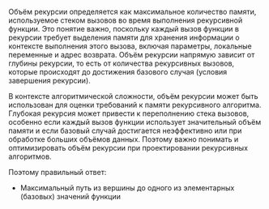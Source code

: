 Объём рекурсии определяется как максимальное количество памяти, используемое стеком вызовов во время выполнения рекурсивной функции. Это понятие важно, поскольку каждый вызов функции в рекурсии требует выделения памяти для хранения информации о контексте выполнения этого вызова, включая параметры, локальные переменные и адрес возврата. Объём рекурсии напрямую зависит от глубины рекурсии, то есть от количества рекурсивных вызовов, которые происходят до достижения базового случая (условия завершения рекурсии).

В контексте алгоритмической сложности, объём рекурсии может быть использован для оценки требований к памяти рекурсивного алгоритма. Глубокая рекурсия может привести к переполнению стека вызовов, особенно если каждый вызов функции использует значительный объём памяти и если базовый случай достигается неэффективно или при обработке больших объёмов данных. Поэтому важно понимать и оптимизировать объём рекурсии при проектировании рекурсивных алгоритмов.

Поэтому правильный ответ:
- Максимальный путь из вершины до одного из элементарных (базовых) значений функции

